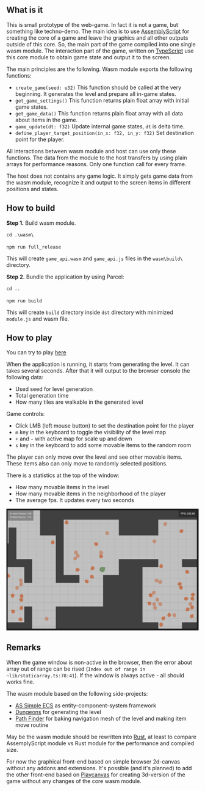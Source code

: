 ## What is it

This is small prototype of the web-game. In fact it is not a game, but something like techno-demo. The main idea is to use [AssemblyScript](https://www.assemblyscript.org/) for creating the core of a game and leave the graphics and all other outputs outside of this core. So, the main part of the game compiled into one single wasm module. The interaction part of the game, written on [TypeScript](https://www.typescriptlang.org/) use this core module to obtain game state and output it to the screen.

The main principles are the following. Wasm module exports the following functions:
* ```create_game(seed: u32)``` This function should be called at the very beginning. It generates the level and prepare all in-game states.
* ```get_game_settings()```  This function returns plain float array with initial game states.
* ```get_game_data()``` This function returns plain float array with all data about items in the game.
* ```game_update(dt: f32)```  Update internal game states, ```dt``` is delta time.
* ```define_player_target_position(in_x: f32, in_y: f32)``` Set destination point for the player.

All interactions between wasm module and host can use only these functions. The data from the module to the host transfers by using plain arrays for performance reasons. Only one function call for every frame.

The host does not contains any game logic. It simply gets game data from the wasm module, recognize it and output to the screen items in different positions and states.

## How to build

**Step 1.** Build wasm module.

```
cd .\wasm\

npm run full_release
```

This will create ```game_api.wasm``` and ```game_api.js``` files in the ```wasm\build\ ``` directory.

**Step 2.** Bundle the application by using Parcel:

```
cd ..

npm run build
```

This will create ```build``` directory inside ```dst``` directory with minimized ```module.js``` and wasm file.

## How to play

You can try to play [here](https://tugcga.github.io/games/ProjectH/index.html)

When the application is running, it starts from generating the level. It can takes several seconds. After that it will output to the browser console the following data:

* Used seed for level generation
* Total generation time
* How many tiles are walkable in the generated level

Game controls:

* Click LMB (left mouse button) to set the destination point for the player
* ```m``` key in the keyboard to toggle the visibility of the level map
* ```+``` and ```-``` with active map for scale up and down
* ```s``` key in the keyboard to add some movable items to the random room

The player can only move over the level and see other movable items. These items also can only move to randomly selected positions.

There is a statistics at the top of the window:

* How many movable items in the level
* How many movable items in the neighborhood of the player
* The average fps. It updates every two seconds

![image](./assets/screen_01.png)

## Remarks

When the game window is non-active in the browser, then the error about array out of range can be rised (```Index out of range in ~lib/staticarray.ts:78:41```). If the window is always active - all should works fine.

The wasm module based on the following side-projects:
* [AS Simple ECS](https://github.com/Tugcga/as_simple_ecs) as entity-component-system framework
* [Dungeons](https://github.com/Tugcga/Dungeons/tree/main/assemblyscript/promethean) for generating the level
* [Path Finder](https://github.com/Tugcga/Path-Finder/tree/main/assemblyscript) for baking navigation mesh of the level and making item move routine

May be the wasm module should be rewritten into [Rust](https://www.rust-lang.org/), at least to compare AssemplyScript module vs Rust module for the performance and compiled size.

For now the graphical front-end based on simple browser 2d-canvas without any addons and extensions. It's possible (and it's planned) to add the other front-end based on [Playcanvas](https://playcanvas.com/) for creating 3d-version of the game without any changes of the core wasm module.